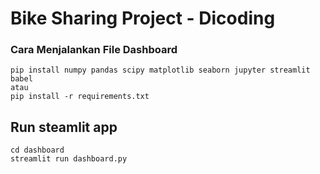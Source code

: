 # Bike Sharing Project - Dicoding
### Cara Menjalankan File Dashboard
```
pip install numpy pandas scipy matplotlib seaborn jupyter streamlit babel
atau
pip install -r requirements.txt
```

## Run steamlit app
```
cd dashboard
streamlit run dashboard.py
```
